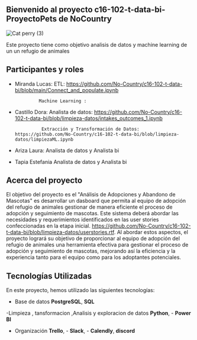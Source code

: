 ## Bienvenido al proyecto c16-102-t-data-bi- ProyectoPets de NoCountry

![Cat   perry (3)](https://github.com/No-Country/c16-102-t-data-bi/assets/159388590/f27af524-c140-427d-a1c2-09ee79bdd6d9)

Este proyecto tiene como objetivo analisis de datos y machine learning de un un refugio de animales

## Participantes y roles

- Miranda Lucas:
               ETL:  https://github.com/No-Country/c16-102-t-data-bi/blob/main/Connect_and_populate.ipynb
  
               Machine Learning :
  
- Castillo Dora:
                Analista de datos: https://github.com/No-Country/c16-102-t-data-bi/blob/limpieza-datos/intakes_outcomes_1.ipynb
  
                Extracción y Transformación de Datos: https://github.com/No-Country/c16-102-t-data-bi/blob/limpieza-datos/limpiezaML.ipynb
  
- Ariza Laura: Analista de datos y Analista bi
- Tapia Estefania  Analista de datos y Analista bi


## Acerca del proyecto

El objetivo del proyecto es el "Análisis de Adopciones y Abandono de Mascotas" es desarrollar un dasboard que permita al equipo de adopción del refugio de animales gestionar de manera eficiente el proceso de adopción y seguimiento de mascotas. Este sistema deberá abordar las necesidades y requerimientos identificados en las user stories confeccionadas en la etapa inicial.
https://github.com/No-Country/c16-102-t-data-bi/blob/limpieza-datos/userstories.rtf.
Al abordar estos aspectos, el proyecto logrará su objetivo de proporcionar al equipo de adopción del refugio de animales una herramienta efectiva para gestionar el proceso de adopción y seguimiento de mascotas, mejorando así la eficiencia y la experiencia tanto para el equipo como para los adoptantes potenciales.


## Tecnologías Utilizadas

En este proyecto, hemos utilizado las siguientes tecnologías:
  
- Base de datos **PostgreSQL**, **SQL** 

-Limpieza , tansformacion ,Analisis y exploracion de datos **Python**, - **Power BI**
 
- Organización
 **Trello**, - **Slack**, - **Calendly**, **discord**
